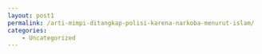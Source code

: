 ```yaml
---
layout: post1
permalink: /arti-mimpi-ditangkap-polisi-karena-narkoba-menurut-islam/
categories:
    - Uncategorized
---
```


